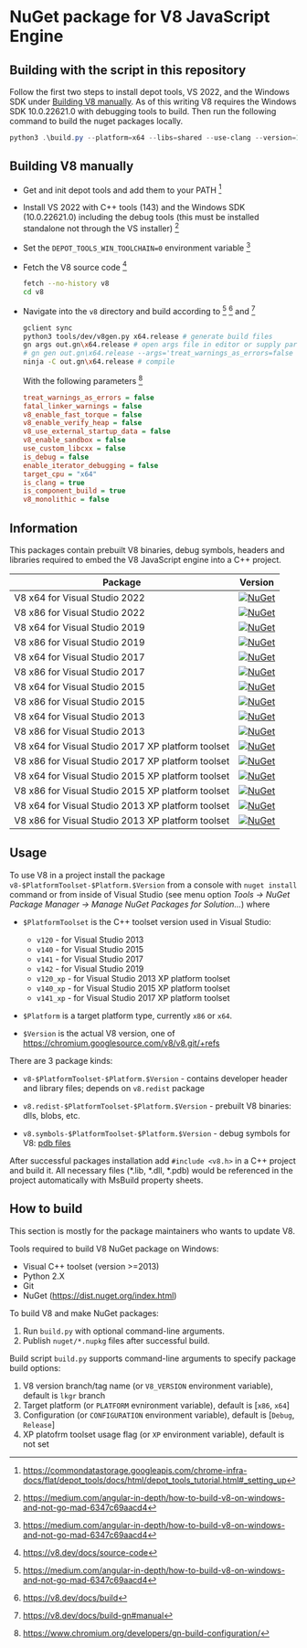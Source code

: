 # NuGet package for V8 JavaScript Engine

## Building with the script in this repository

Follow the first two steps to install depot tools, VS 2022, and the Windows SDK under [Building V8 manually](#building-v8-manually). As of this writing V8
requires the Windows SDK 10.0.22621.0 with debugging tools to build. Then run the following command to build the nuget packages locally.

```powershell
python3 .\build.py --platform=x64 --libs=shared --use-clang --version=11.3
```

## Building V8 manually

- Get and init depot tools and add them to your PATH [^1]
- Install VS 2022 with C++ tools (143) and the Windows SDK (10.0.22621.0) including the debug tools (this must be installed standalone not through the VS installer) [^2]
- Set the `DEPOT_TOOLS_WIN_TOOLCHAIN=0` environment variable [^2]
- Fetch the V8 source code [^3]
  
  ```sh
  fetch --no-history v8
  cd v8
  ```

- Navigate into the `v8` directory and build according to [^2] [^4] and [^5]

  ```sh
  gclient sync
  python3 tools/dev/v8gen.py x64.release # generate build files
  gn args out.gn\x64.release # open args file in editor or supply parameters directly (next line doesn't work yet...):
  # gn gen out.gn\x64.release --args='treat_warnings_as_errors=false fatal_linker_warnings=false v8_enable_fast_torque=false v8_enable_verify_heap=false v8_use_external_startup_data=false v8_enable_sandbox=false use_custom_libcxx=false is_debug=false enable_iterator_debugging=false target_cpu="x64" is_clang=true is_component_build=true v8_monolithic=false'
  ninja -C out.gn\x64.release # compile
  ```

  With the following parameters [^6]

  ```ini
  treat_warnings_as_errors = false
  fatal_linker_warnings = false
  v8_enable_fast_torque = false
  v8_enable_verify_heap = false
  v8_use_external_startup_data = false
  v8_enable_sandbox = false
  use_custom_libcxx = false
  is_debug = false
  enable_iterator_debugging = false
  target_cpu = "x64"
  is_clang = true
  is_component_build = true
  v8_monolithic = false
  ```

[^1]: <https://commondatastorage.googleapis.com/chrome-infra-docs/flat/depot_tools/docs/html/depot_tools_tutorial.html#_setting_up>
[^2]: <https://medium.com/angular-in-depth/how-to-build-v8-on-windows-and-not-go-mad-6347c69aacd4>
[^3]: <https://v8.dev/docs/source-code>
[^4]: <https://v8.dev/docs/build>
[^5]: <https://v8.dev/docs/build-gn#manual>
[^6]: <https://www.chromium.org/developers/gn-build-configuration/>

##  Information

This packages contain prebuilt V8 binaries, debug symbols, headers and
libraries required to embed the V8 JavaScript engine into a C++ project.

| Package                     | Version
|-----------------------------|----------------------------------------------------------------------------------------------------------------------|
|V8 x64 for Visual Studio 2022|[![NuGet](https://img.shields.io/nuget/v/v8-v143-x64.svg)](https://www.nuget.org/packages/v8-v143-x64/)|
|V8 x86 for Visual Studio 2022|[![NuGet](https://img.shields.io/nuget/v/v8-v143-x86.svg)](https://www.nuget.org/packages/v8-v143-x86/)|
|V8 x64 for Visual Studio 2019|[![NuGet](https://img.shields.io/nuget/v/v8-v142-x64.svg)](https://www.nuget.org/packages/v8-v142-x64/)|
|V8 x86 for Visual Studio 2019|[![NuGet](https://img.shields.io/nuget/v/v8-v142-x86.svg)](https://www.nuget.org/packages/v8-v142-x86/)|
|V8 x64 for Visual Studio 2017|[![NuGet](https://img.shields.io/nuget/v/v8-v141-x64.svg)](https://www.nuget.org/packages/v8-v141-x64/)|
|V8 x86 for Visual Studio 2017|[![NuGet](https://img.shields.io/nuget/v/v8-v141-x86.svg)](https://www.nuget.org/packages/v8-v141-x86/)|
|V8 x64 for Visual Studio 2015|[![NuGet](https://img.shields.io/nuget/v/v8-v140-x64.svg)](https://www.nuget.org/packages/v8-v140-x64/)|
|V8 x86 for Visual Studio 2015|[![NuGet](https://img.shields.io/nuget/v/v8-v140-x86.svg)](https://www.nuget.org/packages/v8-v140-x86/)|
|V8 x64 for Visual Studio 2013|[![NuGet](https://img.shields.io/nuget/v/v8-v120-x64.svg)](https://www.nuget.org/packages/v8-v120-x64/)|
|V8 x86 for Visual Studio 2013|[![NuGet](https://img.shields.io/nuget/v/v8-v120-x86.svg)](https://www.nuget.org/packages/v8-v120-x86/)|
|V8 x64 for Visual Studio 2017 XP platform toolset|[![NuGet](https://img.shields.io/nuget/v/v8-v141_xp-x64.svg)](https://www.nuget.org/packages/v8-v141_xp-x64/)|
|V8 x86 for Visual Studio 2017 XP platform toolset|[![NuGet](https://img.shields.io/nuget/v/v8-v141_xp-x86.svg)](https://www.nuget.org/packages/v8-v141_xp-x86/)|
|V8 x64 for Visual Studio 2015 XP platform toolset|[![NuGet](https://img.shields.io/nuget/v/v8-v140_xp-x64.svg)](https://www.nuget.org/packages/v8-v140_xp-x64/)|
|V8 x86 for Visual Studio 2015 XP platform toolset|[![NuGet](https://img.shields.io/nuget/v/v8-v140_xp-x86.svg)](https://www.nuget.org/packages/v8-v140_xp-x86/)|
|V8 x64 for Visual Studio 2013 XP platform toolset|[![NuGet](https://img.shields.io/nuget/v/v8-v120_xp-x64.svg)](https://www.nuget.org/packages/v8-v120_xp-x64/)|
|V8 x86 for Visual Studio 2013 XP platform toolset|[![NuGet](https://img.shields.io/nuget/v/v8-v120_xp-x86.svg)](https://www.nuget.org/packages/v8-v120_xp-x86/)|


## Usage

To use V8 in a project install the package `v8-$PlatformToolset-$Platform.$Version`
from a console with `nuget install` command or from inside of Visual Studio
(see menu option *Tools -> NuGet Package Manager -> Manage NuGet Packages for Solution...*)
where

  * `$PlatformToolset` is the C++ toolset version used in Visual Studio:
    * `v120` - for Visual Studio 2013
    * `v140` - for Visual Studio 2015
    * `v141` - for Visual Studio 2017
    * `v142` - for Visual Studio 2019
    * `v120_xp` - for Visual Studio 2013 XP platform toolset
    * `v140_xp` - for Visual Studio 2015 XP platform toolset
    * `v141_xp` - for Visual Studio 2017 XP platform toolset
  
  * `$Platform` is a target platform type, currently `x86` or `x64`.

  * `$Version` is the actual V8 version, one of https://chromium.googlesource.com/v8/v8.git/+refs

There are 3 package kinds:

  * `v8-$PlatformToolset-$Platform.$Version` - contains developer header and 
    library files; depends on `v8.redist` package

  * `v8.redist-$PlatformToolset-$Platform.$Version` - prebuilt V8 binaries:
    dlls, blobs, etc.

  * `v8.symbols-$PlatformToolset-$Platform.$Version` - debug symbols for V8:
    [pdb files](https://en.wikipedia.org/wiki/Program_database)

After successful packages installation add `#include <v8.h>` in a C++  project
and build it. All necessary files (*.lib, *.dll, *.pdb) would be referenced
in the project automatically with MsBuild property sheets.


## How to build

This section is mostly for the package maintainers who wants to update V8.

Tools required to build V8 NuGet package on Windows:

  * Visual C++ toolset (version >=2013)
  * Python 2.X
  * Git
  * NuGet (https://dist.nuget.org/index.html)

To build V8 and make NuGet packages:

  1. Run `build.py` with optional command-line arguments.
  2. Publish `nuget/*.nupkg` files after successful build.
  
Build script `build.py` supports command-line arguments to specify package build options:

  1. V8 version branch/tag name (or `V8_VERSION` environment variable), default is `lkgr` branch
  2. Target platform (or `PLATFORM` evnironment variable), default is [`x86`, `x64`]
  3. Configuration (or `CONFIGURATION` environment variable), default is [`Debug`, `Release`]
  4. XP platofrm toolset usage flag (or `XP` environment variable), default is not set

